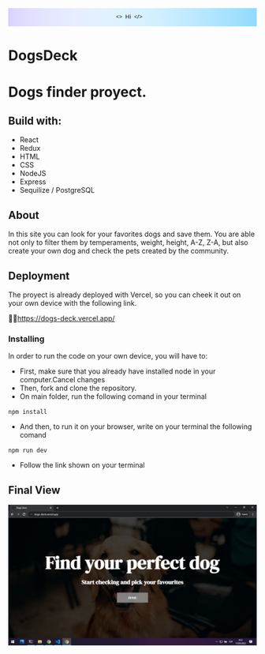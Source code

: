 <img src='client\src\assets\Header.png'/>

<h1>DogsDeck<h1/>
Dogs finder proyect. 

## Build with:
- React
- Redux
- HTML
- CSS
- NodeJS
- Express
- Sequilize / PostgreSQL
  
## About
In this site you can look for your favorites dogs and save them. You are able not only to filter them by temperaments, weight, height, A-Z, Z-A, but also create your own dog and check the pets created by the community.

## Deployment

The proyect is already deployed with Vercel, so you can cheek it out on your own device with the following link. 
  
👩‍💻<a>https://dogs-deck.vercel.app/<a>


### Installing

In order to run the code on your own device, you will have to: 

* First, make sure that you already have installed node in your computer.Cancel changes
* Then, fork and clone the repository.
* On main folder, run the following comand in your terminal

```
npm install
```

* And then, to run it on your browser, write on your terminal the following comand
```
npm run dev
```
* Follow the link shown on your terminal


## Final View

<img src='client\src\assets\readme\view1.png' />


